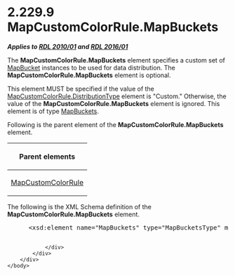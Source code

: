 <html dir="LTR" xmlns:mshelp="http://msdn.microsoft.com/mshelp" xmlns:ddue="http://ddue.schemas.microsoft.com/authoring/2003/5" xmlns:xlink="http://www.w3.org/1999/xlink" xmlns:tool="http://www.microsoft.com/tooltip">
    <head>
        <meta http-equiv="Content-Type" content="text/html; CHARSET=utf-8"></meta>
        <meta name="save" content="history"></meta>
        <title>2.229.9 MapCustomColorRule.MapBuckets</title>
        <xml>
            <mshelp:toctitle title="2.229.9 MapCustomColorRule.MapBuckets"></mshelp:toctitle>
            <mshelp:rltitle title="[MS-RDL]: MapCustomColorRule.MapBuckets"></mshelp:rltitle>
            <mshelp:keyword index="A" term="bbef355f-8395-4d4d-8cd1-2435fe1e5e57"></mshelp:keyword>
            <mshelp:attr name="DCSext.ContentType" value="open specification"></mshelp:attr>
            <mshelp:attr name="AssetID" value="bbef355f-8395-4d4d-8cd1-2435fe1e5e57"></mshelp:attr>
            <mshelp:attr name="TopicType" value="kbRef"></mshelp:attr>
            <mshelp:attr name="DCSext.Title" value="[MS-RDL]: MapCustomColorRule.MapBuckets" />
        </xml>
    </head>
    <body>
        <div id="header">
            <h1 class="heading">2.229.9 MapCustomColorRule.MapBuckets</h1>
        </div>
        <div id="mainSection">
            <div id="mainBody">
                <div id="allHistory" class="saveHistory"></div>
                <div id="sectionSection0" class="section" name="collapseableSection">
                    

<p><b><i>Applies to </i></b><a href="3428e690-a348-4ec7-8a6a-8efb42d2cdee.md"><b><i>RDL 2010/01</i></b></a><b><i>
and </i></b><a href="52ce3983-2bfc-4e72-9359-42aaf5fe4509.md"><b><i>RDL 2016/01</i></b></a></p>

<p>The <b>MapCustomColorRule.MapBuckets</b> element specifies a
custom set of <a href="ef18140f-3267-4bb8-9df6-0fe220aabcdb.md">MapBucket</a>
instances to be used for data distribution. The <b>MapCustomColorRule.MapBuckets</b>
element is optional. </p>

<p>This element MUST be specified if the value of the <a href="07cd1c0e-1a4e-409f-8511-91cde7cfceb3.md">MapCustomColorRule.DistributionType</a>
element is &quot;Custom.&quot; Otherwise, the value of the <b>MapCustomColorRule.MapBuckets</b>
element is ignored. This element is of type <a href="95175148-e772-42ef-8c4d-c5a8a7135124.md">MapBuckets</a>.</p>

<p>Following is the parent element of the <b>MapCustomColorRule.MapBuckets</b>
element.</p>

<table>
 <thead>
  <tr>
   <th>
   <p>Parent elements</p>
   </th>
  </tr>
 </thead>
 <tr>
  <td>
  <p><a href="356d5476-257c-4f3e-873d-923834c5d853.md">MapCustomColorRule</a></p>
  </td>
 </tr>
</table>

<p>The following is the XML Schema definition of the <b>MapCustomColorRule.MapBuckets</b>
element.</p>

<dl>
<dd>
<div><pre> &lt;xsd:element name=&quot;MapBuckets&quot; type=&quot;MapBucketsType&quot; minOccurs=&quot;0&quot; /&gt;
  
</pre></div>
</dd></dl>


                </div>
            </div>
        </div>
    </body>
</html>